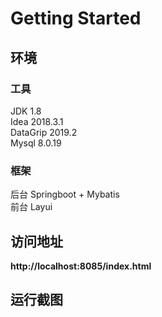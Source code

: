 # Getting Started

## 环境

### 工具
JDK 1.8  
Idea 2018.3.1  
DataGrip 2019.2  
Mysql 8.0.19  
### 框架
后台 Springboot + Mybatis  
前台 Layui  

## 访问地址

**http://localhost:8085/index.html**

## 运行截图

